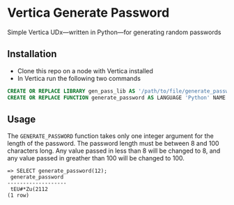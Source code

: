 # Vertica Generate Password
Simple Vertica UDx—written in Python—for generating random passwords

## Installation
+ Clone this repo on a node with Vertica installed
+ In Vertica run the following two commands

```sql
CREATE OR REPLACE LIBRARY gen_pass_lib AS '/path/to/file/generate_password.py' LANGUAGE 'Python';
CREATE OR REPLACE FUNCTION generate_password AS LANGUAGE 'Python' NAME 'generate_password_factory' LIBRARY gen_pass_lib FENCED;
```

## Usage
The `GENERATE_PASSWORD` function takes only one integer argument for the length of the password. The password length must be between 8 and 100 characters long. Any value passed in less than 8 will be changed to 8, and any value passed in greather than 100 will be changed to 100.

```
=> SELECT generate_password(12);
 generate_password
-------------------
 tEU#*Zu(2112
(1 row)
```
